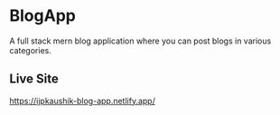 # BlogApp
A full stack mern blog application where you can post blogs in various categories.

## Live Site
https://ijpkaushik-blog-app.netlify.app/
